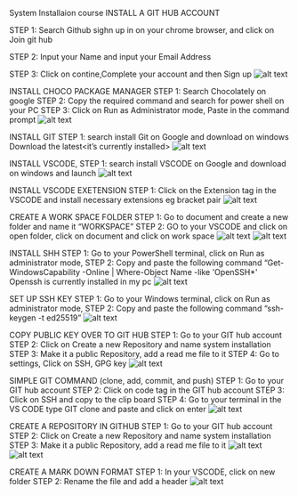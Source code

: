System Installaion course
INSTALL A GIT HUB ACCOUNT 

STEP 1: Search Github sighn up in on your chrome browser, and click on Join git hub

STEP 2: Input your Name and input your Email Address

STEP 3: Click on contine,Complete your account and then Sign up 
![alt text](<CREATE A GIT HUB ACCOUNT .png>)


INSTALL CHOCO PACKAGE MANAGER
STEP 1: Search Chocolately on google 
STEP 2: Copy the required command and search for power shell on your PC
STEP 3: Click on Run as Administrator mode, Paste in the command prompt 
![alt text](<choco pack manager is runninng pic .png>)

INSTALL GIT
STEP 1:  search install Git on Google and download on windows Download the latest<it’s currently installed>
![alt text](<GIT IS UP AND RUNNING .png>)

INSTALL VSCODE,
STEP 1:  search install VSCODE on Google and download on windows and launch 
![alt text](<INSTALL VS CODE.png>)

INSTALL VSCODE EXETENSION
STEP 1:  Click on the Extension tag in the VSCODE and install necessary extensions eg bracket pair
![alt text](<INSTALL VS CODE EXTENSION.png>)

CREATE A WORK SPACE FOLDER 
STEP 1:  Go to document and create a new folder and name it “WORKSPACE”
STEP 2: GO to your VSCODE and click on open folder, click on document and click on work space 
![alt text](<create work space folder  1.png>)
![alt text](<create work space folder 2.png>)

INSTALL SHH
STEP 1:  Go to your PowerShell terminal, click on Run as administrator mode,
STEP 2:  Copy and paste the following command “Get-WindowsCapability -Online | Where-Object Name -like 'OpenSSH*' Openssh is currently installed in my pc
![alt text](<install Open ssh.png>)

SET UP SSH KEY
 STEP 1:  Go to your Windows terminal, click on Run as administrator mode,
STEP 2:  Copy and paste the following command “ssh-keygen -t ed25519”
![alt text](<SET UP SSH KEY GEN.png>)

COPY PUBLIC KEY OVER TO GIT HUB
STEP 1:  Go to your GIT hub account 
STEP 2:  Click on Create a new Repository and name system installation  
STEP 3:  Make it a public Repository, add a read me file to it 
STEP 4: Go to settings, Click on SSH, GPG key
![alt text](<copy public key over to git hub .png>)

SIMPLE GIT COMMAND (clone, add, commit, and push)
STEP 1:  Go to your GIT hub account 
STEP 2:  Click on code tag in the GIT hub account
STEP 3: Click on SSH and copy to the clip board 
STEP 4: Go to your terminal in the VS CODE type GIT clone and paste and click on enter
![alt text](<SIMPLE GIT COMMAND (clone, add, commit, and push).png>)


CREATE A REPOSITORY IN GITHUB
STEP 1:  Go to your GIT hub account 
STEP 2:  Click on Create a new Repository and name system installation  
STEP 3:  Make it a public Repository, add a read me file to it 
![alt text](<create a repository .png>)
![alt text](<create a repository 2.png>)

CREATE A MARK DOWN FORMAT
STEP 1:  In your VSCODE, click on new folder 
STEP 2:  Rename the file and add a header 
![alt text](<CREATE A MARK DOWN FORMAT.png>)

